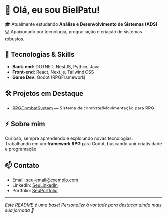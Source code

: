 # 👋 Olá, eu sou BielPatu!

🎓 Atualmente estudando **Análise e Desenvolvimento de Sistemas (ADS)**  
💻 Apaixonado por tecnologia, programação e criação de sistemas robustos.

## 🚀 Tecnologias & Skills
- **Back-end:** DOTNET, NestJS, Python, Java
- **Front-end:** React, Next.js, Tailwind CSS
- **Game Dev:** Godot (RPGFramework)

## 🛠️ Projetos em Destaque
- [RPGCombatSystem](https://github.com/BielPatu/RPGCombatSystem) — Sistema de combate/Movimentação para RPG

## ⚡ Sobre mim
Curioso, sempre aprendendo e explorando novas tecnologias.  
Trabalhando em um **framework RPG** para Godot, buscando unir criatividade e programação.

## 📫 Contato
<!-- Adicione aqui seus links de LinkedIn, portfólio, e-mail, etc. -->
- Email: seu-email@exemplo.com
- LinkedIn: [SeuLinkedIn](#)
- Portfolio: [SeuPortfolio](#)

---

*Este README é uma base! Personalize à vontade para destacar ainda mais sua jornada 🚀*

